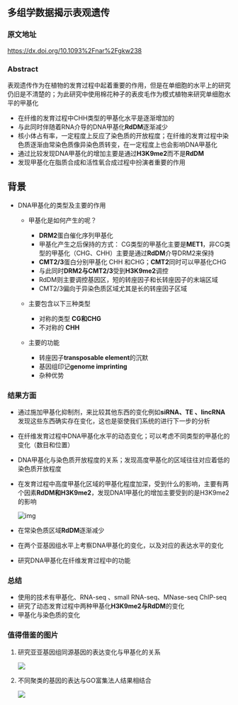## 多组学数据揭示表观遗传

### 原文地址

https://dx.doi.org/10.1093%2Fnar%2Fgkw238

### Abstract

表观遗传作为在植物的发育过程中起着重要的作用，但是在单细胞的水平上的研究仍旧是不清楚的；为此研究中使用棉花种子的表皮毛作为模式植物来研究单细胞水平的甲基化

+ 在纤维的发育过程中CHH类型的甲基化水平是逐渐增加的
+ 与此同时伴随着RNA介导的DNA甲基化**RdDM**逐渐减少
+ 核小体占有率，一定程度上反应了染色质的开放程度；在纤维的发育过程中染色质逐渐由常染色质像异染色质转变，在一定程度上也会影响DNA甲基化
+ 通过比较发现DNA甲基化的增加主要是通过**H3K9me2**而不是**RdDM**
+ 发现甲基化在脂质合成和活性氧合成过程中扮演者重要的作用

## 背景

+ DNA甲基化的类型及主要的作用

  + 甲基化是如何产生的呢？
    + **DRM2**蛋白催化序列甲基化
    + 甲基化产生之后保持的方式： CG类型的甲基化主要是**MET1**，非CG类型的甲基化（CHG、CHH）主要是通过**RdDM**介导DRM2来保持
    + **CMT2/3**蛋白分别甲基化 CHH 和CHG；**CMT2**同时可以甲基化CHG
    + 与此同时**DRM2与CMT2/3**受到**H3K9me2**调控
    + RdDM则主要调控基因区，短的转座因子和长转座因子的末端区域
    + CMT2/3偏向于异染色质区域尤其是长的转座因子区域

  + 主要包含以下三种类型
    + 对称的类型 **CG和CHG**
    + 不对称的 **CHH**
  + 主要的功能
    + 转座因子**transposable element**的沉默
    + 基因组印记**genome imprinting**
    + 杂种优势

### 结果方面

+ 通过施加甲基化抑制剂，来比较其他东西的变化例如**siRNA、TE 、lincRNA** 发现这些东西确实存在变化，这也是驱使我们系统的进行下一步的分析

+ 在纤维发育过程中DNA甲基化水平的动态变化；可以考虑不同类型的甲基化的变化（数目和位置）

+ DNA甲基化与染色质开放程度的关系；发现高度甲基化的区域往往对应着低的染色质开放程度

+ 在发育过程中高度甲基化区域的甲基化程度加深，受到什么的影响，主要有两个因素**RdDM和H3K9me2**，发现DNA1甲基化的增加主要受到的是H3K9me2的影响

  ![img](https://43423.oss-cn-beijing.aliyuncs.com/img/20190926104828.png)

+ 在常染色质区域**RdDM**逐渐减少

+ 在两个亚基因组水平上考察DNA甲基化的变化，以及对应的表达水平的变化

+ 研究DNA甲基化在纤维发育过程中的功能

### 总结

+ 使用的技术有甲基化、RNA-seq 、small RNA-seq、MNase-seq ChIP-seq
+ 研究了动态发育过程中两种甲基化**H3K9me2与RdDM**的变化
+ 甲基化与染色质的变化

### 值得借鉴的图片

1. 研究亚亚基因组同源基因的表达变化与甲基化的关系

   <img src="https://www.ncbi.nlm.nih.gov/pmc/articles/PMC4872108/bin/gkw238fig4.jpg"/>

2. 不同聚类的基因的表达与GO富集法人结果相结合

   <img src="https://www.ncbi.nlm.nih.gov/pmc/articles/PMC4872108/bin/gkw238fig5.jpg"/>

   